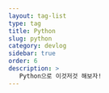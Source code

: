 ```yaml
---
layout: tag-list
type: tag
title: Python
slug: python
category: devlog
sidebar: true
order: 6
description: >
   Python으로 이것저것 해보자!
---
```

